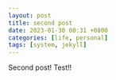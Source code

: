 ```yaml
---
layout: post
title: second post
date: 2023-01-30 00:31 +0800
categories: [life, personal]
tags: [system, jekyll]
---
```


Second post! Test!!
